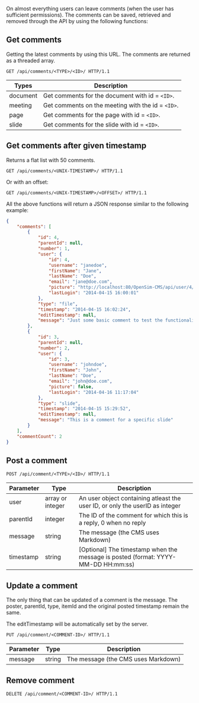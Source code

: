 On almost everything users can leave comments (when the user has sufficient permissions). The comments can be saved, retrieved and removed through the API by using the following functions:

## Get comments
Getting the latest comments by using this URL. The comments are returned as a threaded array.

```http
GET /api/comments/<TYPE>/<ID>/ HTTP/1.1
```

| Types         | Description                                                      |
|---------------|------------------------------------------------------------------|
| document      | Get comments for the document with id = `<ID>`.                  |
| meeting       | Get comments on the meeting with the id = `<ID>`.                |
| page          | Get comments for the page with id = `<ID>`.                      |
| slide         | Get comments for the slide with id = `<ID>`.                     |

## Get comments after given timestamp

Returns a flat list with 50 comments.

```http
GET /api/comments/<UNIX-TIMESTAMP>/ HTTP/1.1
```

Or with an offset:

```http
GET /api/comments/<UNIX-TIMESTAMP>/<OFFSET>/ HTTP/1.1
```
All the above functions will return a JSON response similar to the following example:

```json
{
    "comments": [
        {
            "id": 4,
            "parentId": null,
            "number": 1,
            "user": {
                "id": 4,
                "username": "janedoe",
                "firstName": "Jane",
                "lastName": "Doe",
                "email": "jane@doe.com",
                "picture": "http://localhost:80/OpenSim-CMS/api/user/4/picture/",
                "lastLogin": "2014-04-15 16:00:01"
            },
            "type": "file",
            "timestamp": "2014-04-15 16:02:24",
            "editTimestamp": null,
            "message": "Just some basic comment to test the functionality"
        },
        {
            "id": 3,
            "parentId": null,
            "number": 2,
            "user": {
                "id": 3,
                "username": "johndoe",
                "firstName": "John",
                "lastName": "Doe",
                "email": "john@doe.com",
                "picture": false,
                "lastLogin": "2014-04-16 11:17:04"
            },
            "type": "slide",
            "timestamp": "2014-04-15 15:29:52",
            "editTimestamp": null,
            "message": "This is a comment for a specific slide"
        }
    ],
    "commentCount": 2
}
```


## Post a comment

```http
POST /api/comment/<TYPE>/<ID>/ HTTP/1.1
```
| Parameter         | Type              | Description                                                                       |
|-------------------|-------------------|-----------------------------------------------------------------------------------|
| user              | array or integer  | An user object containing atleast the user ID, or only the userID as integer      |
| parentId          | integer           | The ID of the comment for which this is a reply, 0 when no reply                  |
| message           | string            | The message (the CMS uses Markdown)                                               |
| timestamp         | string            | [Optional] The timestamp when the message is posted (format: YYYY-MM-DD HH:mm:ss) |

## Update a comment
The only thing that can be updated of a comment is the message. The poster, parentId, type, itemId and the original posted timestamp remain the same.

The editTimestamp will be automatically set by the server.

```http
PUT /api/comment/<COMMENT-ID>/ HTTP/1.1
```

| Parameter         | Type              | Description                                                                       |
|-------------------|-------------------|-----------------------------------------------------------------------------------|
| message           | string            | The message (the CMS uses Markdown)                                               |

## Remove comment

```http
DELETE /api/comment/<COMMENT-ID>/ HTTP/1.1
```
